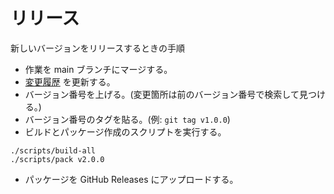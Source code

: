 # リリース

新しいバージョンをリリースするときの手順

- 作業を main ブランチにマージする。
- [変更履歴](CHANGELOG.md) を更新する。
- バージョン番号を上げる。(変更箇所は前のバージョン番号で検索して見つける。)
- バージョン番号のタグを貼る。(例: `git tag v1.0.0`)
- ビルドとパッケージ作成のスクリプトを実行する。

```pwsh
./scripts/build-all
./scripts/pack v2.0.0
```

- パッケージを GitHub Releases にアップロードする。
